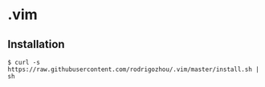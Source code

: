 # .vim

## Installation
    $ curl -s https://raw.githubusercontent.com/rodrigozhou/.vim/master/install.sh | sh
